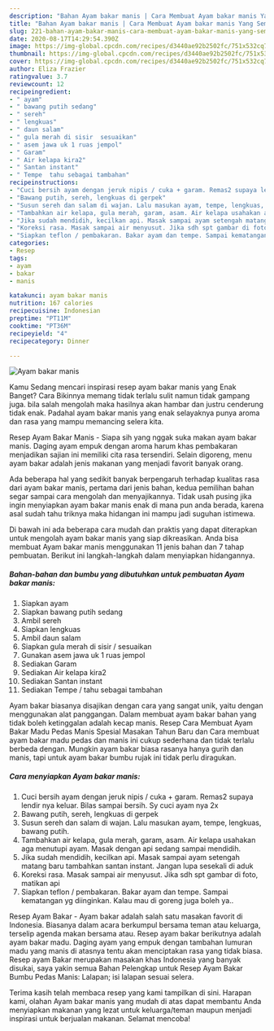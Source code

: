 ```yaml
---
description: "Bahan Ayam bakar manis | Cara Membuat Ayam bakar manis Yang Sempurna"
title: "Bahan Ayam bakar manis | Cara Membuat Ayam bakar manis Yang Sempurna"
slug: 221-bahan-ayam-bakar-manis-cara-membuat-ayam-bakar-manis-yang-sempurna
date: 2020-08-17T14:29:54.390Z
image: https://img-global.cpcdn.com/recipes/d3440ae92b2502fc/751x532cq70/ayam-bakar-manis-foto-resep-utama.jpg
thumbnail: https://img-global.cpcdn.com/recipes/d3440ae92b2502fc/751x532cq70/ayam-bakar-manis-foto-resep-utama.jpg
cover: https://img-global.cpcdn.com/recipes/d3440ae92b2502fc/751x532cq70/ayam-bakar-manis-foto-resep-utama.jpg
author: Eliza Frazier
ratingvalue: 3.7
reviewcount: 12
recipeingredient:
- " ayam"
- " bawang putih sedang"
- " sereh"
- " lengkuas"
- " daun salam"
- " gula merah di sisir  sesuaikan"
- " asem jawa uk 1 ruas jempol"
- " Garam"
- " Air kelapa kira2"
- " Santan instant"
- " Tempe  tahu sebagai tambahan"
recipeinstructions:
- "Cuci bersih ayam dengan jeruk nipis / cuka + garam. Remas2 supaya lendir nya keluar. Bilas sampai bersih. Sy cuci ayam nya 2x"
- "Bawang putih, sereh, lengkuas di gerpek"
- "Susun sereh dan salam di wajan. Lalu masukan ayam, tempe, lengkuas, bawang putih."
- "Tambahkan air kelapa, gula merah, garam, asam. Air kelapa usahakan aga menutupi ayam. Masak dengan api sedang sampai mendidih."
- "Jika sudah mendidih, kecilkan api. Masak sampai ayam setengah matang baru tambahkan santan instant. Jangan lupa sesekali di aduk"
- "Koreksi rasa. Masak sampai air menyusut. Jika sdh spt gambar di foto, matikan api"
- "Siapkan teflon / pembakaran. Bakar ayam dan tempe. Sampai kematangan yg diinginkan. Kalau mau di goreng juga boleh ya.."
categories:
- Resep
tags:
- ayam
- bakar
- manis

katakunci: ayam bakar manis 
nutrition: 167 calories
recipecuisine: Indonesian
preptime: "PT11M"
cooktime: "PT36M"
recipeyield: "4"
recipecategory: Dinner

---
```



![Ayam bakar manis](https://img-global.cpcdn.com/recipes/d3440ae92b2502fc/751x532cq70/ayam-bakar-manis-foto-resep-utama.jpg)

Kamu Sedang mencari inspirasi resep ayam bakar manis yang Enak Banget? Cara Bikinnya memang tidak terlalu sulit namun tidak gampang juga. bila salah mengolah maka hasilnya akan hambar dan justru cenderung tidak enak. Padahal ayam bakar manis yang enak selayaknya punya aroma dan rasa yang mampu memancing selera kita.

Resep Ayam Bakar Manis - Siapa sih yang nggak suka makan ayam bakar manis. Daging ayam empuk dengan aroma harum khas pembakaran menjadikan sajian ini memiliki cita rasa tersendiri. Selain digoreng, menu ayam bakar adalah jenis makanan yang menjadi favorit banyak orang.

Ada beberapa hal yang sedikit banyak berpengaruh terhadap kualitas rasa dari ayam bakar manis, pertama dari jenis bahan, kedua pemilihan bahan segar sampai cara mengolah dan menyajikannya. Tidak usah pusing jika ingin menyiapkan ayam bakar manis enak di mana pun anda berada, karena asal sudah tahu triknya maka hidangan ini mampu jadi suguhan istimewa.


Di bawah ini ada beberapa cara mudah dan praktis yang dapat diterapkan untuk mengolah ayam bakar manis yang siap dikreasikan. Anda bisa membuat Ayam bakar manis menggunakan 11 jenis bahan dan 7 tahap pembuatan. Berikut ini langkah-langkah dalam menyiapkan hidangannya.

<!--inarticleads1-->

##### Bahan-bahan dan bumbu yang dibutuhkan untuk pembuatan Ayam bakar manis:

1. Siapkan  ayam
1. Siapkan  bawang putih sedang
1. Ambil  sereh
1. Siapkan  lengkuas
1. Ambil  daun salam
1. Siapkan  gula merah di sisir / sesuaikan
1. Gunakan  asem jawa uk 1 ruas jempol
1. Sediakan  Garam
1. Sediakan  Air kelapa kira2
1. Sediakan  Santan instant
1. Sediakan  Tempe / tahu sebagai tambahan


Ayam bakar biasanya disajikan dengan cara yang sangat unik, yaitu dengan menggunakan alat panggangan. Dalam membuat ayam bakar bahan yang tidak boleh ketinggalan adalah kecap manis. Resep Cara Membuat Ayam Bakar Madu Pedas Manis Spesial Masakan Tahun Baru dan Cara membuat ayam bakar madu pedas dan manis ini cukup sederhana dan tidak terlalu berbeda dengan. Mungkin ayam bakar biasa rasanya hanya gurih dan manis, tapi untuk ayam bakar bumbu rujak ini tidak perlu diragukan. 

<!--inarticleads2-->

##### Cara menyiapkan Ayam bakar manis:

1. Cuci bersih ayam dengan jeruk nipis / cuka + garam. Remas2 supaya lendir nya keluar. Bilas sampai bersih. Sy cuci ayam nya 2x
1. Bawang putih, sereh, lengkuas di gerpek
1. Susun sereh dan salam di wajan. Lalu masukan ayam, tempe, lengkuas, bawang putih.
1. Tambahkan air kelapa, gula merah, garam, asam. Air kelapa usahakan aga menutupi ayam. Masak dengan api sedang sampai mendidih.
1. Jika sudah mendidih, kecilkan api. Masak sampai ayam setengah matang baru tambahkan santan instant. Jangan lupa sesekali di aduk
1. Koreksi rasa. Masak sampai air menyusut. Jika sdh spt gambar di foto, matikan api
1. Siapkan teflon / pembakaran. Bakar ayam dan tempe. Sampai kematangan yg diinginkan. Kalau mau di goreng juga boleh ya..


Resep Ayam Bakar - Ayam bakar adalah salah satu masakan favorit di Indonesia. Biasanya dalam acara berkumpul bersama teman atau keluarga, terselip agenda makan bersama atau. Resep ayam bakar berikutnya adalah ayam bakar madu. Daging ayam yang empuk dengan tambahan lumuran madu yang manis di atasnya tentu akan menciptakan rasa yang tidak biasa. Resep ayam Bakar merupakan masakan khas Indonesia yang banyak disukai, saya yakin semua Bahan Pelengkap untuk Resep Ayam Bakar Bumbu Pedas Manis: Lalapan; isi lalapan sesuai selera. 

Terima kasih telah membaca resep yang kami tampilkan di sini. Harapan kami, olahan Ayam bakar manis yang mudah di atas dapat membantu Anda menyiapkan makanan yang lezat untuk keluarga/teman maupun menjadi inspirasi untuk berjualan makanan. Selamat mencoba!
